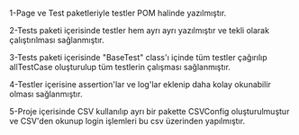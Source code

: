 

1-Page ve Test paketleriyle testler POM halinde yazılmıştır.

2-Tests paketi içerisinde testler hem ayrı ayrı yazılmıştır ve tekli olarak çalıştırılması sağlanmıştır.

3-Tests paketi içerisinde "BaseTest" class'ı içinde tüm testler çağırılıp allTestCase oluşturulup tüm testlerin çalışması sağlanmıştır.

4-Testler içerisine assertion'lar ve log'lar eklenip daha kolay okunabilir olması sağlanmıştır.

5-Proje içerisinde CSV kullanılıp ayrı bir pakette CSVConfig oluşturulmuştur ve CSV'den okunup login işlemleri bu csv üzerinden yapılmıştır.
